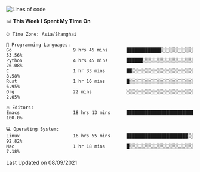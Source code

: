 <!--START_SECTION:waka-->
![Lines of code](https://img.shields.io/badge/From%20Hello%20World%20I%27ve%20Written-50079%20lines%20of%20code-blue)

📊 **This Week I Spent My Time On** 

```text
⌚︎ Time Zone: Asia/Shanghai

💬 Programming Languages: 
Go                       9 hrs 45 mins       █████████████░░░░░░░░░░░░   53.56% 
Python                   4 hrs 45 mins       ██████░░░░░░░░░░░░░░░░░░░   26.08% 
C                        1 hr 33 mins        ██░░░░░░░░░░░░░░░░░░░░░░░   8.58% 
Rust                     1 hr 16 mins        █░░░░░░░░░░░░░░░░░░░░░░░░   6.95% 
Org                      22 mins             ░░░░░░░░░░░░░░░░░░░░░░░░░   2.05%

🔥 Editors: 
Emacs                    18 hrs 13 mins      █████████████████████████   100.0%

💻 Operating System: 
Linux                    16 hrs 55 mins      ███████████████████████░░   92.82% 
Mac                      1 hr 18 mins        █░░░░░░░░░░░░░░░░░░░░░░░░   7.18%

```


 Last Updated on 08/09/2021
<!--END_SECTION:waka-->
